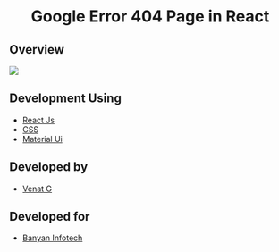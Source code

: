 <h1 align="center">Google Error 404 Page in React</h1>

## Overview

<a href="https://github.com/Venkat-Banyan/Venkat-Banyan/edit/main/Google_React_404"><img src="https://github.com/Venkat-Banyan/Venkat-Banyan/blob/main/Facebook_React_404/Facebook_404_React_Image.png"></a>


## Development Using
- [React Js](https://es.reactjs.org/)
- [CSS](https://www.w3schools.com/css/css_intro.asp)
- [Material Ui](https://mui.com/)

## Developed by
- [Venat G](https://github.com/Venkat-Banyan/)

## Developed for
- [Banyan Infotech](https://www.banyaninfotech.com/)
